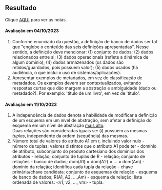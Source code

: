 ## Resultado

Clique [AQUI](../media/bd-2023-2-bcc-resumo.pdf) para ver as notas.

#### Avaliação em 04/10/2023
1. Conforme enunciado da questão, a definição de banco de dados ser tal que "englobe o conteúdo das seis definições apresentadas". Nesse sentido, a definição deve mencionar: (1) conjunto de dados; (2) dados relacionados entre si; (3) dados operacionais (reflete a dinâmica de algum domínio); (4) dados armazenados (os dados são retidos/guardados, pois possuem valor); (5) dados usados (há audiência, o que inclui o uso de sistemas/aplicações).
2. Apresentar exemplos de metadados, em vez de classificação de metadados. Os exemplos devem ser contextualizados, evitando respostas curtas que dão margem a abstração e ambiguidade (dado ou metadado?). Por exemplo: 'título de um livro', em vez de 'título'.

#### Avaliação em 11/10/2023
1. A independência de dados denota a habilidade de modificar a definição de um esquema em um nível de abstração, sem afetar a definição do esquema em um nível de abstração <ins>mais alto</ins>.<br>Duas relações são consideradas iguais se: (i) possuem as mesmas _tuplas_, independente da ordem (sequência) das mesmas.
2. Número total de valores do atributo A1 em r, incluindo valor nulo - número de tuplas; valores distintos que o atributo A1 pode ter - domínio de atributo; subconjunto do produto cartesiano dos domínios dos atributos - relação; conjunto de tuplas de R -	relação; conjunto de relações - banco de dados; dom(A1) × dom(A2) × ... × dom(Am)	- domínio da relação; identifica cada tupla da relação - chave primária/chave candidata; conjunto de esquemas de relação - esquema de banco de dados; R(A1, A2, ...,Am)	- esquema de relação; lista ordenada de valores: <v1, v2, ..., vm> - tupla.

